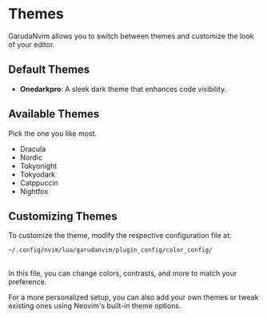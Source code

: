 <div>
    <h1><span class="th-color h-font"><b>Themes</b></span></h1>    
</div>

GarudaNvim allows you to switch between themes and customize the look of your editor.

## <span class="sh-font tsh-color">Default Themes</span>
- **Onedarkpro**: A sleek dark theme that enhances code visibility.

## <span class="sh-font tsh-color">Available Themes</span>
Pick the one you like most.

- Dracula
- Nordic
- Tokyonight
- Tokyodark
- Catppuccin
- Nightfox

## <span class="sh-font tsh-color">Customizing Themes</span>
To customize the theme, modify the respective configuration file at:
```
~/.config/nvim/lua/garudanvim/plugin_config/color_config/
```

</br>
In this file, you can change colors, contrasts, and more to match your preference.

For a more personalized setup, you can also add your own themes or tweak existing ones using Neovim's built-in theme options.

